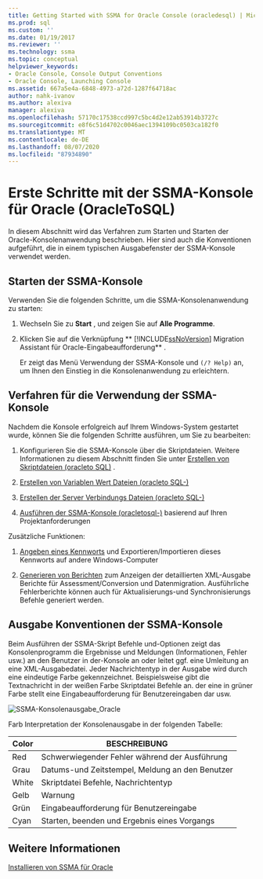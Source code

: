 ```yaml
---
title: Getting Started with SSMA for Oracle Console (oracledesql) | Microsoft-Dokumentation
ms.prod: sql
ms.custom: ''
ms.date: 01/19/2017
ms.reviewer: ''
ms.technology: ssma
ms.topic: conceptual
helpviewer_keywords:
- Oracle Console, Console Output Conventions
- Oracle Console, Launching Console
ms.assetid: 667a5e4a-6848-4973-a72d-1287f64718ac
author: nahk-ivanov
ms.author: alexiva
manager: alexiva
ms.openlocfilehash: 57170c17538ccd997c5bc4d2e12ab53914b3727c
ms.sourcegitcommit: e8f6c51d4702c0046aec1394109bc0503ca182f0
ms.translationtype: MT
ms.contentlocale: de-DE
ms.lasthandoff: 08/07/2020
ms.locfileid: "87934890"
---
```

# <a name="getting-started-with-ssma--for-oracle-console-oracletosql"></a>Erste Schritte mit der SSMA-Konsole für Oracle (OracleToSQL)
In diesem Abschnitt wird das Verfahren zum Starten und Starten der Oracle-Konsolenanwendung beschrieben. Hier sind auch die Konventionen aufgeführt, die in einem typischen Ausgabefenster der SSMA-Konsole verwendet werden.  
  
## <a name="launching-ssma-console"></a>Starten der SSMA-Konsole  
Verwenden Sie die folgenden Schritte, um die SSMA-Konsolenanwendung zu starten:  
  
1.  Wechseln Sie zu **Start** , und zeigen Sie auf **Alle Programme**.  
  
2.  Klicken Sie auf die Verknüpfung ** [!INCLUDE[ssNoVersion](../../includes/ssnoversion-md.md)] Migration Assistant für Oracle-Eingabeaufforderung** .  
  
    Er zeigt das Menü Verwendung der SSMA-Konsole und `(/? Help)` an, um Ihnen den Einstieg in die Konsolenanwendung zu erleichtern.  
  
## <a name="procedure-for-using-the-ssma-console"></a>Verfahren für die Verwendung der SSMA-Konsole  
Nachdem die Konsole erfolgreich auf Ihrem Windows-System gestartet wurde, können Sie die folgenden Schritte ausführen, um Sie zu bearbeiten:  
  
1.  Konfigurieren Sie die SSMA-Konsole über die Skriptdateien. Weitere Informationen zu diesem Abschnitt finden Sie unter [Erstellen von Skriptdateien &#40;oracleto SQL&#41;](../../ssma/oracle/creating-script-files-oracletosql.md) .  
  
2.  [Erstellen von Variablen Wert Dateien &#40;oracleto SQL-&#41;](../../ssma/oracle/creating-variable-value-files-oracletosql.md)  
  
3.  [Erstellen der Server Verbindungs Dateien &#40;oracleto SQL-&#41;](../../ssma/oracle/creating-the-server-connection-files-oracletosql.md)  
  
4.  [Ausführen der SSMA-Konsole &#40;oracletosql-&#41;](../../ssma/oracle/executing-the-ssma-console-oracletosql.md) basierend auf Ihren Projektanforderungen  
  
Zusätzliche Funktionen:  
  
1.  [Angeben eines Kennworts](managing-passwords-oracletosql.md) und Exportieren/Importieren dieses Kennworts auf andere Windows-Computer  
  
2.  [Generieren von Berichten](generating-reports-oracletosql.md) zum Anzeigen der detaillierten XML-Ausgabe Berichte für Assessment/Conversion und Datenmigration. Ausführliche Fehlerberichte können auch für Aktualisierungs-und Synchronisierungs Befehle generiert werden.  
  
## <a name="ssma-console-output-conventions"></a>Ausgabe Konventionen der SSMA-Konsole  
Beim Ausführen der SSMA-Skript Befehle und-Optionen zeigt das Konsolenprogramm die Ergebnisse und Meldungen (Informationen, Fehler usw.) an den Benutzer in der-Konsole an oder leitet ggf. eine Umleitung an eine XML-Ausgabedatei. Jeder Nachrichtentyp in der Ausgabe wird durch eine eindeutige Farbe gekennzeichnet. Beispielsweise gibt die Textnachricht in der weißen Farbe Skriptdatei Befehle an. der eine in grüner Farbe stellt eine Eingabeaufforderung für Benutzereingaben dar usw.  
  
![SSMA-Konsolenausgabe_Oracle](../../ssma/db2/media/ssmaconsoleoutput_oracle.jpg "SSMA-Konsolenausgabe_Oracle")  
  
Farb Interpretation der Konsolenausgabe in der folgenden Tabelle:  
  
|Color|BESCHREIBUNG|  
|---------|---------------|  
|Red|Schwerwiegender Fehler während der Ausführung|  
|Grau|Datums-und Zeitstempel, Meldung an den Benutzer|  
|White|Skriptdatei Befehle, Nachrichtentyp|  
|Gelb|Warnung|  
|Grün|Eingabeaufforderung für Benutzereingabe|  
|Cyan|Starten, beenden und Ergebnis eines Vorgangs|  
  
## <a name="see-also"></a>Weitere Informationen  
[Installieren von SSMA für Oracle](installing-ssma-for-oracle-oracletosql.md)  
  
